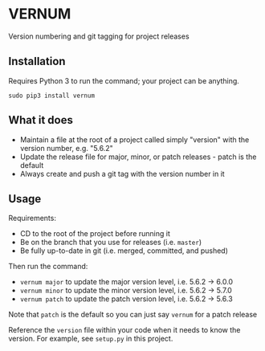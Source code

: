 # VERNUM

Version numbering and git tagging for project releases

## Installation

Requires Python 3 to run the command; your project can be anything.

```
sudo pip3 install vernum
```

## What it does

- Maintain a file at the root of a project called simply "version" with the version number, e.g. "5.6.2"
- Update the release file for major, minor, or patch releases - patch is the default
- Always create and push a git tag with the version number in it

## Usage

Requirements:

- CD to the root of the project before running it
- Be on the branch that you use for releases (i.e. `master`)
- Be fully up-to-date in git (i.e. merged, committed, and pushed)

Then run the command:

- `vernum major` to update the major version level, i.e. 5.6.2 -> 6.0.0
- `vernum minor` to update the minor version level, i.e. 5.6.2 -> 5.7.0
- `vernum patch` to update the patch version level, i.e. 5.6.2 -> 5.6.3

Note that `patch` is the default so you can just say `vernum` for a patch release

Reference the `version` file within your code when it needs to know the version. For example, see `setup.py` in this project.
